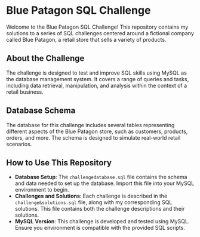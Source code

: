 # Blue Patagon SQL Challenge

Welcome to the Blue Patagon SQL Challenge! This repository contains my solutions to a series of SQL challenges centered around a fictional company called Blue Patagon, a retail store that sells a variety of products.

## About the Challenge

The challenge is designed to test and improve SQL skills using MySQL as the database management system. It covers a range of queries and tasks, including data retrieval, manipulation, and analysis within the context of a retail business.

## Database Schema

The database for this challenge includes several tables representing different aspects of the Blue Patagon store, such as customers, products, orders, and more. The schema is designed to simulate real-world retail scenarios.

## How to Use This Repository

- **Database Setup**: The `challengedatabase.sql` file contains the schema and data needed to set up the database. Import this file into your MySQL environment to begin.
- **Challenges and Solutions**: Each challenge is described in the `challenge&solutions.sql` file, along with my corresponding SQL solutions. This file contains both the challenge descriptions and their solutions.
- **MySQL Version**: This challenge is developed and tested using MySQL. Ensure you environment is compatible with the provided SQL scripts.
